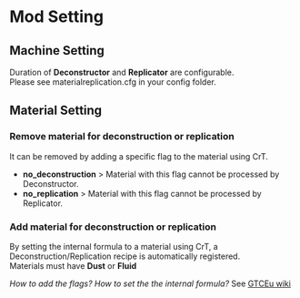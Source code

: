 # Mod Setting
## Machine Setting
Duration of **Deconstructor** and **Replicator** are configurable.<br>
Please see materialreplication.cfg in your config folder.

## Material Setting
### Remove material for deconstruction or replication
It can be removed by adding a specific flag to the material using CrT.<br>
- **no_deconstruction** > Material with this flag cannot be processed by Deconstructor.
- **no_replication** > Material with this flag cannot be processed by Replicator.

### Add material for deconstruction or replication
By setting the internal formula to a material using CrT, a Deconstruction/Replication recipe is automatically registered.<br>
Materials must have **Dust** or **Fluid**

_How to add the flags? How to set the the internal formula?_
See [GTCEu wiki](https://github.com/GregTechCEu/GregTech/wiki/CraftTweaker-for--Materials#modifying-existing-materials)
